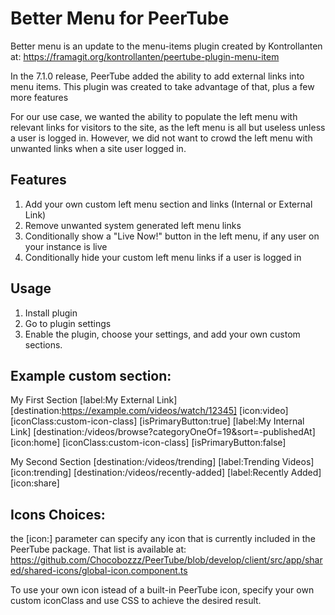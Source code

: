 # Better Menu for PeerTube

Better menu is an update to the menu-items plugin created by Kontrollanten at:
https://framagit.org/kontrollanten/peertube-plugin-menu-item

In the 7.1.0 release, PeerTube added the ability to add external links into menu items. This plugin was created to take advantage of that, plus a few more features

For our use case, we wanted the ability to populate the left menu with relevant links for visitors to the site, as the left menu is all but useless unless a user is logged in. However, we did not want to crowd the left menu with unwanted links when a site user logged in.

## Features
1. Add your own custom left menu section and links (Internal or External Link)
2. Remove unwanted system generated left menu links
3. Conditionally show a "Live Now!" button in the left menu, if any user on your instance is live
4. Conditionally hide your custom left menu links if a user is logged in

## Usage

1. Install plugin
2. Go to plugin settings
3. Enable the plugin, choose your settings, and add your own custom sections.

## Example custom section:
My First Section
[label:My External Link] [destination:https://example.com/videos/watch/12345] [icon:video] [iconClass:custom-icon-class] [isPrimaryButton:true]
[label:My Internal Link] [destination:/videos/browse?categoryOneOf=19&sort=-publishedAt] [icon:home] [iconClass:custom-icon-class] [isPrimaryButton:false]

My Second Section
[destination:/videos/trending] [label:Trending Videos] [icon:trending]
[destination:/videos/recently-added] [label:Recently Added] [icon:share]

## Icons Choices:
the [icon:] parameter can specify any icon that is currently included in the PeerTube package. That list is available at:
https://github.com/Chocobozzz/PeerTube/blob/develop/client/src/app/shared/shared-icons/global-icon.component.ts

To use your own icon istead of a built-in PeerTube icon, specify your own custom iconClass and use CSS to achieve the desired result.